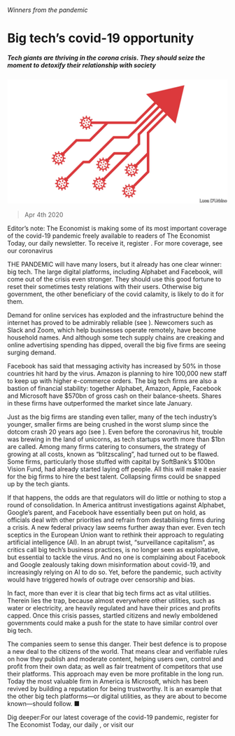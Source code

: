 ###### Winners from the pandemic

# Big tech’s covid-19 opportunity 

##### Tech giants are thriving in the corona crisis. They should seize the moment to detoxify their relationship with society 

![image](images/20200404_LDD002_0.jpg) 

> Apr 4th 2020 

Editor’s note: The Economist is making some of its most important coverage of the covid-19 pandemic freely available to readers of The Economist Today, our daily newsletter. To receive it, register . For more coverage, see our coronavirus 

THE PANDEMIC will have many losers, but it already has one clear winner: big tech. The large digital platforms, including Alphabet and Facebook, will come out of the crisis even stronger. They should use this good fortune to reset their sometimes testy relations with their users. Otherwise big government, the other beneficiary of the covid calamity, is likely to do it for them.

Demand for online services has exploded and the infrastructure behind the internet has proved to be admirably reliable (see ). Newcomers such as Slack and Zoom, which help businesses operate remotely, have become household names. And although some tech supply chains are creaking and online advertising spending has dipped, overall the big five firms are seeing surging demand.


Facebook has said that messaging activity has increased by 50% in those countries hit hard by the virus. Amazon is planning to hire 100,000 new staff to keep up with higher e-commerce orders. The big tech firms are also a bastion of financial stability: together Alphabet, Amazon, Apple, Facebook and Microsoft have $570bn of gross cash on their balance-sheets. Shares in these firms have outperformed the market since late January.

Just as the big firms are standing even taller, many of the tech industry’s younger, smaller firms are being crushed in the worst slump since the dotcom crash 20 years ago (see ). Even before the coronavirus hit, trouble was brewing in the land of unicorns, as tech startups worth more than $1bn are called. Among many firms catering to consumers, the strategy of growing at all costs, known as “blitzscaling”, had turned out to be flawed. Some firms, particularly those stuffed with capital by SoftBank’s $100bn Vision Fund, had already started laying off people. All this will make it easier for the big firms to hire the best talent. Collapsing firms could be snapped up by the tech giants.

If that happens, the odds are that regulators will do little or nothing to stop a round of consolidation. In America antitrust investigations against Alphabet, Google’s parent, and Facebook have essentially been put on hold, as officials deal with other priorities and refrain from destabilising firms during a crisis. A new federal privacy law seems further away than ever. Even tech sceptics in the European Union want to rethink their approach to regulating artificial intelligence (AI). In an abrupt twist, “surveillance capitalism”, as critics call big tech’s business practices, is no longer seen as exploitative, but essential to tackle the virus. And no one is complaining about Facebook and Google zealously taking down misinformation about covid-19, and increasingly relying on AI to do so. Yet, before the pandemic, such activity would have triggered howls of outrage over censorship and bias.

In fact, more than ever it is clear that big tech firms act as vital utilities. Therein lies the trap, because almost everywhere other utilities, such as water or electricity, are heavily regulated and have their prices and profits capped. Once this crisis passes, startled citizens and newly emboldened governments could make a push for the state to have similar control over big tech.

The companies seem to sense this danger. Their best defence is to propose a new deal to the citizens of the world. That means clear and verifiable rules on how they publish and moderate content, helping users own, control and profit from their own data; as well as fair treatment of competitors that use their platforms. This approach may even be more profitable in the long run. Today the most valuable firm in America is Microsoft, which has been revived by building a reputation for being trustworthy. It is an example that the other big tech platforms—or digital utilities, as they are about to become known—should follow. ■

Dig deeper:For our latest coverage of the covid-19 pandemic, register for The Economist Today, our daily , or visit our 

